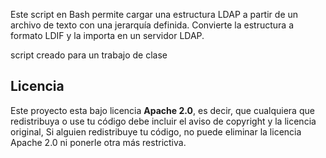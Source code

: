 Este script en Bash permite cargar una estructura LDAP a partir de un archivo de texto con una jerarquía definida. Convierte la estructura a formato LDIF y la importa en un servidor LDAP.

script creado para un trabajo de clase

## Licencia

Este proyecto esta bajo licencia <strong>Apache 2.0</strong>, es decir, que cualquiera que redistribuya o use tu código debe incluir el aviso de copyright y la licencia original, Si alguien redistribuye tu código, no puede eliminar la licencia Apache 2.0 ni ponerle otra más restrictiva. 
